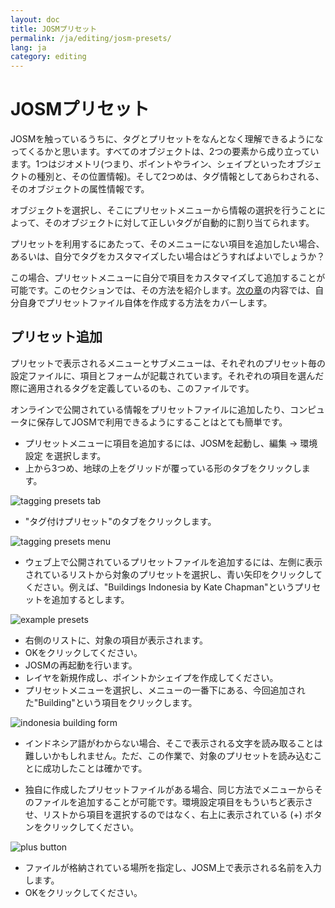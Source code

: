 ```yaml
---
layout: doc
title: JOSMプリセット
permalink: /ja/editing/josm-presets/
lang: ja
category: editing
---
```


JOSMプリセット
============
JOSMを触っているうちに、タグとプリセットをなんとなく理解できるようになってくるかと思います。すべてのオブジェクトは、2つの要素から成り立っています。1つはジオメトリ(つまり、ポイントやライン、シェイプといったオブジェクトの種別と、その位置情報)。そして2つめは、タグ情報としてあらわされる、そのオブジェクトの属性情報です。

オブジェクトを選択し、そこにプリセットメニューから情報の選択を行うことによって、そのオブジェクトに対して正しいタグが自動的に割り当てられます。

プリセットを利用するにあたって、そのメニューにない項目を追加したい場合、あるいは、自分でタグをカスタマイズしたい場合はどうすればよいでしょうか？

この場合、プリセットメニューに自分で項目をカスタマイズして追加することが可能です。このセクションでは、その方法を紹介します。[次の章](/jp/editing/creating-presets)の内容では、自分自身でプリセットファイル自体を作成する方法をカバーします。

プリセット追加
-----------
プリセットで表示されるメニューとサブメニューは、それぞれのプリセット毎の設定ファイルに、項目とフォームが記載されています。それぞれの項目を選んだ際に適用されるタグを定義しているのも、このファイルです。

オンラインで公開されている情報をプリセットファイルに追加したり、コンピュータに保存してJOSMで利用できるようにすることはとても簡単です。

-	プリセットメニューに項目を追加するには、JOSMを起動し、編集 -> 環境設定 を選択します。
-	上から3つめ、地球の上をグリッドが覆っている形のタブをクリックします。

![tagging presets tab][]

-	"タグ付けプリセット"のタブをクリックします。

![tagging presets menu][]

-	ウェブ上で公開されているプリセットファイルを追加するには、左側に表示されているリストから対象のプリセットを選択し、青い矢印をクリックしてください。例えば、"Buildings Indonesia by Kate Chapman"というプリセットを追加するとします。

![example presets][]

-	右側のリストに、対象の項目が表示されます。
-	OKをクリックしてください。
-	JOSMの再起動を行います。
-	レイヤを新規作成し、ポイントかシェイプを作成してください。
-	プリセットメニューを選択し、メニューの一番下にある、今回追加された"Building"という項目をクリックします。

![indonesia building form][]

-	インドネシア語がわからない場合、そこで表示される文字を読み取ることは難しいかもしれません。ただ、この作業で、対象のプリセットを読み込むことに成功したことは確かです。

-	独自に作成したプリセットファイルがある場合、同じ方法でメニューからそのファイルを追加することが可能です。環境設定項目をもういちど表示させ、リストから項目を選択するのではなく、右上に表示されている (+) ボタンをクリックしてください。

![plus button][]

-	ファイルが格納されている場所を指定し、JOSM上で表示される名前を入力します。
-	OKをクリックしてください。


[tagging presets tab]: /images/jp/editing/josm-presets/tagging-presets-tab.png
[tagging presets menu]: /images/jp/editing/josm-presets/tagging-presets-menu.png
[example presets]: /images/jp/editing/josm-presets/example-presets.png
[indonesia building form]: /images/jp/editing/josm-presets/indonesia-building-form.png
[plus button]: /images/jp/editing/josm-presets/plus-button.png


